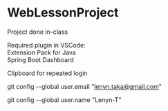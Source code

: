 # WebLessonProject
Project done in-class

Required plugin in VSCode:  
Extension Pack for Java  
Spring Boot Dashboard

Clipboard for repeated login

git config --global user.email "lenyn.taka@gmail.com"

git config --global user.name "Lenyn-T"
